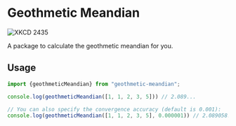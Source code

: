 # Geothmetic Meandian
![XKCD 2435](https://xkcd.com/2435/)

A package to calculate the geothmetic meandian for you.

## Usage

```js
import {geothmeticMeandian} from "geothmetic-meandian";

console.log(geothmeticMeandian([1, 1, 2, 3, 5])) // 2.089...

// You can also specify the convergence accuracy (default is 0.001):
console.log(geothmeticMeandian([1, 1, 2, 3, 5], 0.000001)) // 2.089058...
```
